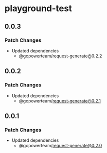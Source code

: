 # playground-test

## 0.0.3

### Patch Changes

- Updated dependencies
  - @gopowerteam/request-generate@0.2.2

## 0.0.2

### Patch Changes

- Updated dependencies
  - @gopowerteam/request-generate@0.2.1

## 0.0.1

### Patch Changes

- Updated dependencies
  - @gopowerteam/request-generate@0.2.0
